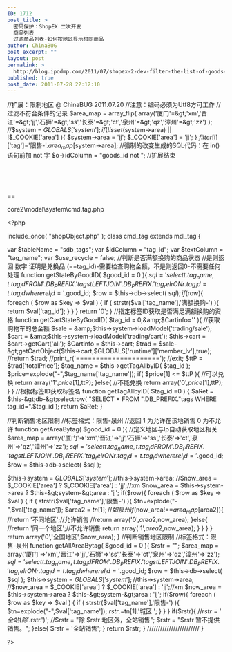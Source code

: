 ```yaml
---
ID: 1712
post_title: >
  密码保护：ShopEX 二次开发
  商品列表
  过滤商品列表-如何按地区显示相同商品
author: ChinaBUG
post_excerpt: ""
layout: post
permalink: >
  http://blog.ipodmp.com/2011/07/shopex-2-dev-filter-the-list-of-goods-list-for-product-development-how-to-display-the-same-merchandise-by-region.html
published: true
post_date: 2011-07-28 22:12:10
---
```

//扩展：限制地区 @ ChinaBUG 2011.07.20
//注意：编码必须为Utf8方可工作
//过滤不符合条件的记录
$area_map = array_flip( array('厦门'=&gt;'xm','晋江'=&gt;'jj','石狮'=&gt;'ss','长泰'=&gt;'ct','泉州'=&gt;'qz','漳州'=&gt;'zz') );
//$system = $GLOBALS['system'];
if( !isset($system-&gt;area) || !$_COOKIE['area'] ){
$system-&gt;area = 'jj';
$_COOKIE['area'] = 'jj';
}
$filter[$i]['tag']='限售-'.$area_map[$system-&gt;area];
//强制的改变生成的SQL代码：在 in() 语句前加 not 字
$o-&gt;idColumn = "goods_id not ";
//扩展结束

&nbsp;

&nbsp;

==

core2\model\system\cmd.tag.php

&lt;?php

include_once( "shopObject.php" );
class cmd_tag extends mdl_tag
{

var $tableName = "sdb_tags";
var $idColumn = "tag_id";
var $textColumn = "tag_name";
var $use_recycle = false;
//判断是否满额换购的商品状态
//是则返回 数字 证明是兑换品.(==tag_id)-需要检查购物金额，不是则返回0-不需要任何处理
function getStateByGoodID( $good_id = 0 ){
$sql = 'select t.tag_name,t.tag_id FROM '.DB_PREFIX.'tags t LEFT JOIN '.DB_PREFIX.'tag_rel r ON r.tag_id=t.tag_id where rel_id='.$good_id;
$row = $this-&gt;db-&gt;select( $sql );
if($row){
foreach ( $row as $key =&gt; $val )
{
if ( strstr($val['tag_name'],'满额换购-') ){
return $val['tag_id'];
}
}
}
return '0';
}
//指定标签ID获取是否满足满额换购的资格
function getCartStateByGoodID( $tag_id = 0,&amp;$Cartinfo='' ){
//获取购物车的总金额
$sale = &amp;$this-&gt;system-&gt;loadModel('trading/sale');
$cart = &amp;$this-&gt;system-&gt;loadModel('trading/cart');
$this-&gt;cart = $cart-&gt;getCart('all');
$Cartinfo = $this-&gt;cart;
$trad = $sale-&gt;getCartObject($this-&gt;cart,$GLOBALS['runtime']['member_lv'],true);
//return $trad;
//print_r('=====================');
//exit;
$ttP = $trad['totalPrice'];
$tag_name = $this-&gt;getTagAllbyID( $tag_id );
$price=explode("-",$tag_name['tag_name']);
if( $price[1] &lt;= $ttP ){
//可以兑换
return array('1',$price[1],$ttP);
}else{
//不能兑换
return array('0',$price[1],$ttP);
}
}
//根据标签ID获取标签名
function getTagAllbyID( $tag_id =0 )
{
$aRet = $this-&gt;db-&gt;selectrow( "SELECT * FROM ".DB_PREFIX."tags WHERE tag_id=".$tag_id );
return $aRet;
}

//判断销售地区限制
//标签格式：限售-泉州
//返回 1 为允许在该地销售 0 为不允许
function getAreaBytag( $good_id = 0 ){
//定义地区与Ip自动获取地区相关
$area_map = array('厦门'=&gt;'xm','晋江'=&gt;'jj','石狮'=&gt;'ss','长泰'=&gt;'ct','泉州'=&gt;'qz','漳州'=&gt;'zz');
$sql = 'select t.tag_name,t.tag_id FROM '.DB_PREFIX.'tags t LEFT JOIN '.DB_PREFIX.'tag_rel r ON r.tag_id=t.tag_id where rel_id='.$good_id;
$row = $this-&gt;db-&gt;select( $sql );

$this-&gt;system = $GLOBALS['system'];
//$this-&gt;system-&gt;area;
//$now_area = $_COOKIE['area'] ? $_COOKIE['area'] : 'jj';//xm
$now_area = $this-&gt;system-&gt;area ? $this-&gt;system-&gt;area : 'jj';
if($row){
foreach ( $row as $key =&gt; $val )
{
if ( strstr($val['tag_name'],'限售-') ){
$tn=explode("-",$val['tag_name']);
$area2 = $tn[1];//如 泉州
if($now_area!==$area_map[$area2]){
//return '不同地区';//允许销售
//return array('0',$area2,$now_area);
}else{
//return '同一个地区';//不允许销售
return array('1',$area2,$now_area);
}
}
}
}
return array('0','全国地区',$now_area);
}
//判断销售地区限制
//标签格式：限售-泉州
function getAllAreaBytag( $good_id = 0 ){
$rstr = "";
$area_map = array('厦门'=&gt;'xm','晋江'=&gt;'jj','石狮'=&gt;'ss','长泰'=&gt;'ct','泉州'=&gt;'qz','漳州'=&gt;'zz');
$sql = 'select t.tag_name,t.tag_id FROM '.DB_PREFIX.'tags t LEFT JOIN '.DB_PREFIX.'tag_rel r ON r.tag_id=t.tag_id where rel_id='.$good_id;
$row = $this-&gt;db-&gt;select( $sql );
$this-&gt;system = $GLOBALS['system'];
//$this-&gt;system-&gt;area;
//$now_area = $_COOKIE['area'] ? $_COOKIE['area'] : 'jj';//xm
$now_area = $this-&gt;system-&gt;area ? $this-&gt;system-&gt;area : 'jj';
if($row){
foreach ( $row as $key =&gt; $val )
{
if ( strstr($val['tag_name'],'限售-') ){
$tn=explode("-",$val['tag_name']);
$rstr .=$tn[1].'城区 ';
}
}
}
if($rstr){
//$rstr = '全站(除'.$rstr.')';
//$rstr = "除 $rstr 地区外，全站销售";
$rstr = "$rstr 暂不提供销售。";
}else{
$rstr = '全站销售';
}
return $rstr;
}
////////////////////////
}

?&gt;